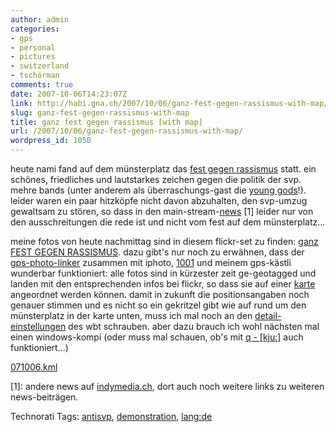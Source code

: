 ```yaml
---
author: admin
categories:
- gps
- personal
- pictures
- switzerland
- tschörman
comments: true
date: 2007-10-06T14:23:07Z
link: http://habi.gna.ch/2007/10/06/ganz-fest-gegen-rassismus-with-map/
slug: ganz-fest-gegen-rassismus-with-map
title: ganz fest gegen rassismus [with map]
url: /2007/10/06/ganz-fest-gegen-rassismus-with-map/
wordpress_id: 1050
---
```


heute nami fand auf dem münsterplatz das [fest gegen rassismus](http://www.das-schwarze-schaf.ch/) statt. ein schönes, friedliches und lautstarkes zeichen gegen die politik der svp. mehre bands (unter anderem als überraschungs-gast die [young gods](http://www.younggods.com/)!). leider waren ein paar hitzköpfe nicht davon abzuhalten, den svp-umzug gewaltsam zu stören, so dass in den main-stream-[news](http://news.search.ch/inland/2007-10-06/gewaltsame-ausschreitungen-in-bern) [1] leider nur von den ausschreitungen die rede ist und nicht vom fest auf dem münsterplatz...

meine fotos von heute nachmittag sind in diesem flickr-set zu finden: [ganz FEST GEGEN RASSISMUS](http://www.flickr.com/photos/habi/sets/72157602283496768/).
dazu gibt's nur noch zu erwähnen, dass der [gps-photo-linker](http://oregonstate.edu/~earlyj/gpsphotolinker/) zusammen mit iphoto, [1001](http://infinite-sushi.com/software/1001/) und meinem gps-kästli wunderbar funktioniert: alle fotos sind in kürzester zeit ge-geotagged und landen mit den entsprechenden infos bei flickr, so dass sie auf einer [karte](http://www.flickr.com/photos/habi/sets/72157602283496768/map/) angeordnet werden können. damit in zukunft die positionsangaben noch genauer stimmen und es nicht so ein gekritzel gibt wie auf rund um den münsterplatz in der karte unten, muss ich mal noch an den [detail-einstellungen](http://bloxxs.ch/?p=1065) des wbt schrauben. aber dazu brauch ich wohl nächsten mal einen windows-kompi (oder muss mal schauen, ob's mit [q - [kju:]](http://www.kju-app.org/kju/) auch funktioniert...)

[071006.kml](http://habi.gna.ch/wp-content/uploads/2007/10/071006.kml)

[1]: andere news auf [indymedia.ch](http://ch.indymedia.org/demix/2007/10/53152.shtml), dort auch noch weitere links zu weiteren news-beiträgen.



Technorati Tags: [antisvp](http://www.technorati.com/tag/antisvp), [demonstration](http://www.technorati.com/tag/demonstration), [lang:de](http://www.technorati.com/tag/lang:de)
